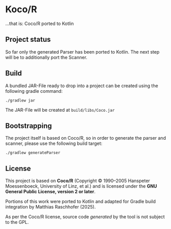 # Koco/R

...that is: Coco/R ported to Kotlin

## Project status

So far only the generated Parser has been ported to Kotlin. The next step will be to additionally port the Scanner.

## Build

A bundled JAR-File ready to drop into a project can be created using the following gradle command:

```
./gradlew jar
```

The JAR-File will be created at `build/libs/Coco.jar`

## Bootstrapping

The project itself is based on Coco/R, so in order to generate the parser and scanner, please use the following build
target:

```
./gradlew generateParser
```

## License

This project is based on **Coco/R** (Copyright © 1990–2005 Hanspeter
Moessenboeck, University of Linz, et al.) and is licensed under the
**GNU General Public License, version 2 or later**.

Portions of this work were ported to Kotlin and adapted for Gradle
build integration by Matthias Raschhofer (2025).

As per the Coco/R license, source code *generated* by the tool is
not subject to the GPL.
